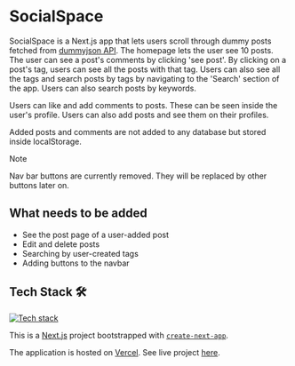 # SocialSpace

SocialSpace is a Next.js app that lets users scroll through dummy posts fetched from [dummyjson API](https://dummyjson.com/). The homepage lets the user see 10 posts. The user can see a post's comments by clicking 'see post'. By clicking on a post's tag, users can see all the posts with that tag. Users can also see all the tags and search posts by tags by navigating to the 'Search' section of the app. Users can also search posts by keywords.

Users can like and add comments to posts. These can be seen inside the user's profile. Users can also add posts and see them on their profiles.

Added posts and comments are not added to any database but stored inside localStorage.

> [!NOTE]
> Nav bar buttons are currently removed. They will be replaced by other buttons later on.

## What needs to be added

- See the post page of a user-added post
- Edit and delete posts
- Searching by user-created tags
- Adding buttons to the navbar

## Tech Stack 🛠

[![Tech stack](https://skillicons.dev/icons?i=nextjs,react,ts,tailwind,vercel)](https://skillicons.dev)

This is a [Next.js](https://nextjs.org/) project bootstrapped with [`create-next-app`](https://github.com/vercel/next.js/tree/canary/packages/create-next-app).

The application is hosted on [Vercel](https://vercel.com/home). See live project [here](https://social-space-nine.vercel.app/).


